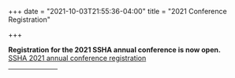+++
date = "2021-10-03T21:55:36-04:00"
title = "2021 Conference Registration"

+++

**Registration for the 2021 SSHA annual conference is now open.**  
<a href="https://indianauniv.ungerboeck.com/prod/emc00/register.aspx?OrgCode=10&EvtID=10425&AppCode=REG&CC=121092803651" target="_blank">SSHA 2021 annual conference registration</a>

<hr width="100">  